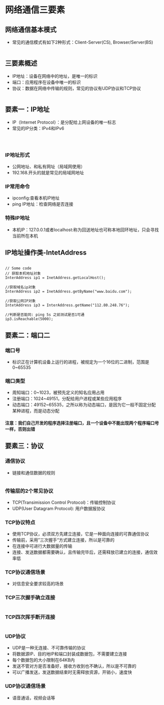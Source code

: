 # 网络通信三要素

## 网络通信基本模式

* 常见的通信模式有如下2种形式：Client-Server(CS), Browser/Server(BS)

<figure><img src="../.gitbook/assets/image (24).png" alt=""><figcaption></figcaption></figure>

## 三要素概述

* IP地址：设备在网络中的地址，是唯一的标识
* 端口：应用程序在设备中唯一的标识
* 协议：数据在网络中传输的规则，常见的协议有UDP协议和TCP协议

<figure><img src="../.gitbook/assets/image (25).png" alt=""><figcaption></figcaption></figure>

## 要素一：IP地址

* IP（Internet Protocol）：是分配给上网设备的唯一标志
* 常见的IP分类：IPv4和IPv6

<figure><img src="../.gitbook/assets/image (26).png" alt=""><figcaption></figcaption></figure>

<figure><img src="../.gitbook/assets/image (2) (6).png" alt=""><figcaption></figcaption></figure>

<figure><img src="../.gitbook/assets/image (1) (6).png" alt=""><figcaption></figcaption></figure>

### IP地址形式

* 公网地址、和私有网址（局域网使用）
* 192.168.开头的就是常见的局域网地址

### IP常用命令

* ipconfig:查看本机IP地址
* ping IP地址：检查网络是否连接

### 特殊IP地址

* 本机IP：127.0.0.1或者localhost:称为回送地址也可称本地回环地址，只会寻找当前所在本机

## IP地址操作类-IntetAddress

<figure><img src="../.gitbook/assets/image (3) (1).png" alt=""><figcaption></figcaption></figure>

```
// Some code
// 获取本机地址对象
InterAddress ip1 = InetAddress.getLocalHost();

//获取域名ip对象
InterAddress ip2 = InetAddress.getByName("www.baidu.com");

//获取公网IP对象
IntetAddress ip3 = InterAddress.getName("112.80.248.76");

//判断是否能同: ping 5s 之前测试是否1可通
ip3.isReachable(5000);
```

## 要素二：端口二

### 端口号

* 标识正在计算机设备上运行的进程，被规定为一个16位的二进制，范围是0\~65535

### 端口类型

* 周知端口：0\~1023，被预先定义的知名应用占用
* 注册端口：1024\~49151，分配给用户进程或某些应用程序
* 动态端口：49152\~65535，之所以称为动态端口，是因为它一般不固定分配某种进程，而是动态分配

#### 注意：我们自己开发的程序选择注册端口，且一个设备中不能出现两个程序端口号一样，否则出错

## 要素三：协议

### 通信协议

* 链接和通信数据的规则

<figure><img src="../.gitbook/assets/image (2) (1).png" alt=""><figcaption></figcaption></figure>

### 传输层的2个常见协议

* TCP(Transimission Control Protocol)：传输控制协议
* UDP(User Datagram Protocol): 用户数据报协议

### TCP协议特点

* 使用TCP协议，必须双方先建立连接，它是一种面向连接的可靠通信协议
* 传输前，采用”三次握手“方式建立连接，所以是可靠的
* 在连接中可进行大数据量的传输
* 连接、发送数据都需要确认，且传输完毕后，还需释放已建立的连接，通信效率低

### TCP协议通信场景

* 对信息安全要求较高的场景

### TCP三次握手确立连接

<figure><img src="../.gitbook/assets/image (1) (1).png" alt=""><figcaption></figcaption></figure>

### TCP四次挥手断开连接

<figure><img src="../.gitbook/assets/image (1) (1) (1).png" alt=""><figcaption></figcaption></figure>

### UDP协议

* UDP是一种无连接、不可靠传输的协议
* 将数据源IP、目的地IP和端口封装成数据包，不需要建立连接
* 每个数据包的大小限制在64KB内
* 发送不管对方是否准备好，接收方收到也不确认，所以是不可靠的
* 可以广播发送，发送数据结束时无需释放资源，开销小，速度快

### UDP协议通信场景

* 语音通话，视频会话等
